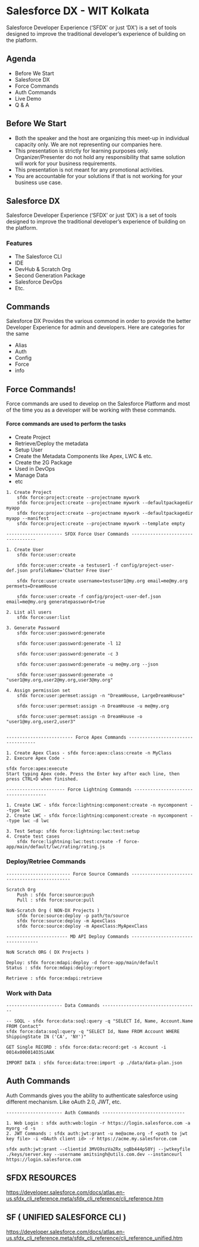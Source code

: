 # Salesforce DX - WIT Kolkata
Salesforce Developer Experience (‘SFDX’ or just ‘DX’) is a set of tools designed to improve the traditional developer’s experience of building on the platform. 

## Agenda

* Before We Start
* Salesforce DX
* Force Commands
* Auth Commands
* Live Demo
* Q & A

## Before We Start

* Both the speaker and the host are organizing this meet-up in individual capacity only. We are not representing our companies here.
*  This presentation is strictly for learning purposes only. Organizer/Presenter do not hold any responsibility that same solution will work for your business requirements.
* This presentation is not meant for any promotional activities. 
* You are accountable for your solutions if that is not working for your business use case.

## Salesforce DX

Salesforce Developer Experience (‘SFDX’ or just ‘DX’) is a set of tools designed to improve the traditional developer’s experience of building on the platform. 

### Features

* The Salesforce CLI
* IDE
* DevHub & Scratch Org
* Second Generation Package
* Salesforce DevOps
* Etc.

## Commands

Salesforce DX Provides the various commond in order to provide the better Developer Experience for admin and developers. Here are categories for the same

* Alias
* Auth
* Config
* Force
* info

## Force Commands!

Force commands are used to develop on the Salesforce Platform and most of the time you as a developer will be working with these commands.

#### Force commands are used to perform the tasks

* Create Project
* Retrieve/Deploy the metadata
* Setup User
* Create the Metadata Components like Apex, LWC & etc.
* Create the 2G Package
* Used in DevOps
* Manage Data
* etc

````
1. Create Project
	sfdx force:project:create --projectname mywork
	sfdx force:project:create --projectname mywork --defaultpackagedir myapp
	sfdx force:project:create --projectname mywork --defaultpackagedir myapp --manifest
	sfdx force:project:create --projectname mywork --template empty
````

````
--------------------- SFDX Force User Commands ----------------------------------

1. Create User
	sfdx force:user:create

	sfdx force:user:create -a testuser1 -f config/project-user-def.json profileName='Chatter Free User'

	sfdx force:user:create username=testuser1@my.org email=me@my.org permsets=DreamHouse

	sfdx force:user:create -f config/project-user-def.json email=me@my.org generatepassword=true
	
2. List all users
	sfdx force:user:list
	
3. Generate Password
	sfdx force:user:password:generate

	sfdx force:user:password:generate -l 12

	sfdx force:user:password:generate -c 3

	sfdx force:user:password:generate -u me@my.org --json

	sfdx force:user:password:generate -o "user1@my.org,user2@my.org,user3@my.org"
	
4. Assign permission set
	sfdx force:user:permset:assign -n "DreamHouse, LargeDreamHouse"

	sfdx force:user:permset:assign -n DreamHouse -u me@my.org

	sfdx force:user:permset:assign -n DreamHouse -o "user1@my.org,user2,user3"
	
````

```` 
------------------------- Force Apex Commands -----------------------------------

1. Create Apex Class - sfdx force:apex:class:create -n MyClass
2. Execure Apex Code - 

sfdx force:apex:execute 
Start typing Apex code. Press the Enter key after each line, then press CTRL+D when finished.

````

````
---------------------- Force Lightning Commands -------------------------------------

1. Create LWC - sfdx force:lightning:component:create -n mycomponent --type lwc
2. Create LWC - sfdx force:lightning:component:create -n mycomponent --type lwc -d lwc

3. Test Setup: sfdx force:lightning:lwc:test:setup
4. Create test cases 
	sfdx force:lightning:lwc:test:create -f force-app/main/default/lwc/rating/rating.js

````

### Deploy/Retriee Commands

````
------------------------ Force Source Commands -----------------------------------------------

Scratch Org
	Push : sfdx force:source:push
	Pull : sfdx force:source:pull
	
NoN-Scratch Org ( NON-DX Projects )
	sfdx force:source:deploy -p path/to/source
	sfdx force:source:deploy -m ApexClass
	sfdx force:source:deploy -m ApexClass:MyApexClass
	
----------------------- MD API Deploy Commands -----------------------------------

NoN Scratch ORG ( DX Projects )
	
Deploy: sfdx force:mdapi:deploy -d force-app/main/default
Status : sfdx force:mdapi:deploy:report

Retrieve : sfdx force:mdapi:retrieve

````

### Work with Data

````
--------------------- Data Commands ------------------------------------

-- SOQL - sfdx force:data:soql:query -q "SELECT Id, Name, Account.Name FROM Contact"
sfdx force:data:soql:query -q "SELECT Id, Name FROM Account WHERE ShippingState IN ('CA', 'NY')"

GET Single RECORD : sfdx force:data:record:get -s Account -i 0014x000014O3SiAAK

IMPORT DATA : sfdx force:data:tree:import -p ./data/data-plan.json

````

## Auth Commands

Auth Commands gives you the ability to authenticate salesforce using different mechanism. Like oAuth 2.0, JWT, etc.

````	
--------------------- Auth Commands -------------------------------

1. Web Login : sfdx auth:web:login -r https://login.salesforce.com -a myorg -d -s
2. JWT Commands : sfdx auth:jwt:grant -u me@acme.org -f <path to jwt key file> -i <OAuth client id> -r https://acme.my.salesforce.com

sfdx auth:jwt:grant --clientid 3MVG9szVa2Rx_sqBb444p50Yj --jwtkeyfile ./keys/server.key --username amitsingh@utils.com.dev --instanceurl https://login.salesforce.com
````

## SFDX RESOURCES

https://developer.salesforce.com/docs/atlas.en-us.sfdx_cli_reference.meta/sfdx_cli_reference/cli_reference.htm

## SF ( UNIFIED SALESFORCE CLI )
https://developer.salesforce.com/docs/atlas.en-us.sfdx_cli_reference.meta/sfdx_cli_reference/cli_reference_unified.htm
